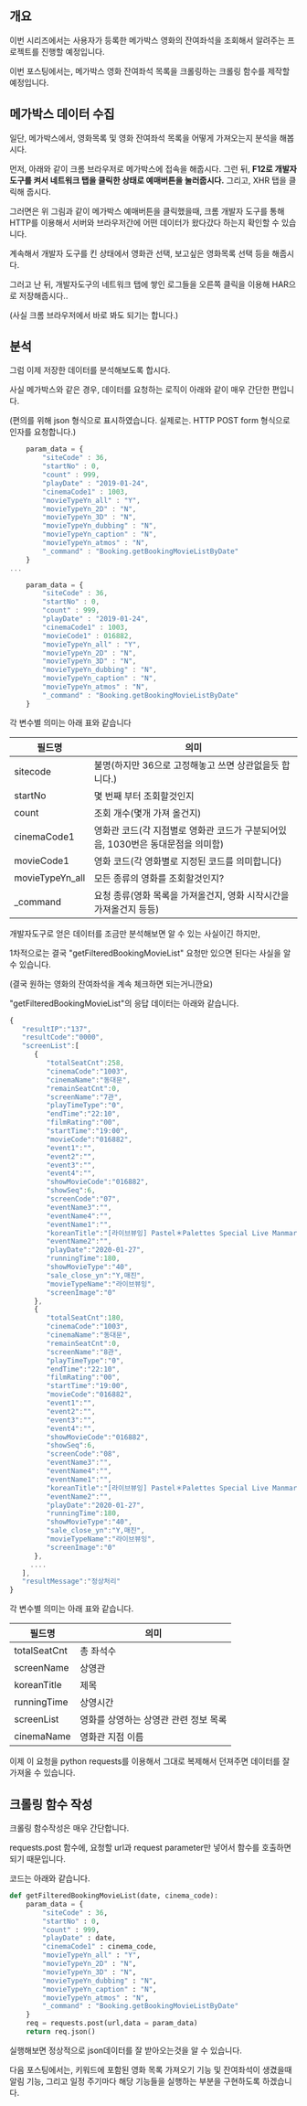 ## 개요



이번 시리즈에서는 사용자가 등록한 메가박스 영화의 잔여좌석을 조회해서 알려주는 프로젝트를 진행할 예정입니다. 



이번 포스팅에서는, 메가박스 영화 잔여좌석 목록을 크롤링하는 크롤링 함수를 제작할 예정입니다.



## 메가박스 데이터 수집



일단, 메가박스에서, 영화목록 및 영화 잔여좌석 목록을 어떻게 가져오는지 분석을 해봅시다.



먼저, 아래와 같이 크롬 브라우저로 메가박스에 접속을 해줍시다. 그런 뒤, **F12로 개발자 도구를 켜서 네트워크 탭을 클릭한 상태로 예매버튼을 눌러줍시다.** 그리고, XHR 탭을 클릭해 줍시다. 



그러면은 위 그림과 같이 메가박스 예매버튼을 클릭했을때, 크롬 개발자 도구를 통해 HTTP를 이용해서 서버와 브라우저간에 어떤 데이터가 왔다갔다 하는지 확인할 수 있습니다.



계속해서 개발자 도구를 킨 상태에서 영화관 선택, 보고싶은 영화목록 선택 등을 해줍시다.



그러고 난 뒤, 개발자도구의 네트워크 탭에 쌓인 로그들을 오른쪽 클릭을 이용해 HAR으로 저장해줍시다..

(사실 크롬 브라우저에서 바로 봐도 되기는 합니다.)



## 분석



그럼 이제 저장한 데이터를 분석해보도록 합시다. 



사실 메가박스와 같은 경우, 데이터를 요청하는 로직이 아래와 같이 매우 간단한 편입니다.

(편의를 위해 json 형식으로 표시하였습니다. 실제로는. HTTP POST form 형식으로 인자를 요청합니다.)



```javascript
	param_data = {
		"siteCode" : 36,
		"startNo" :	0,
		"count"	: 999,
		"playDate" : "2019-01-24",
		"cinemaCode1" : 1003,
		"movieTypeYn_all" : "Y",
		"movieTypeYn_2D" : "N",
		"movieTypeYn_3D" : "N",
		"movieTypeYn_dubbing" : "N",
		"movieTypeYn_caption" : "N",
		"movieTypeYn_atmos" : "N",
		"_command" : "Booking.getBookingMovieListByDate"
	}
...

	param_data = {
		"siteCode" : 36,
		"startNo" :	0,
		"count"	: 999,
		"playDate" : "2019-01-24",
		"cinemaCode1" : 1003,
		"movieCode1" : 016882,
		"movieTypeYn_all" : "Y",
		"movieTypeYn_2D" : "N",
		"movieTypeYn_3D" : "N",
		"movieTypeYn_dubbing" : "N",
		"movieTypeYn_caption" : "N",
		"movieTypeYn_atmos" : "N",
		"_command" : "Booking.getBookingMovieListByDate"
	}
```



각 변수별 의미는 아래 표와 같습니다



| 필드명          | 의미                                                         |
| --------------- | ------------------------------------------------------------ |
| sitecode        | 불명(하지만 36으로 고정해놓고 쓰면 상관없을듯 합니다.)       |
| startNo         | 몇 번째 부터 조회할것인지                                    |
| count           | 조회 개수(몇개 가져 올건지)                                  |
| cinemaCode1     | 영화관 코드(각 지점별로 영화관 코드가 구분되어있음, 1030번은 동대문점을 의미함) |
| movieCode1      | 영화 코드(각 영화별로 지정된 코드를 의미합니다)              |
| movieTypeYn_all | 모든 종류의 영화를 조회할것인지?                             |
| _command        | 요청 종류(영화 목록을 가져올건지, 영화 시작시간을 가져올건지 등등) |



개발자도구로 얻은 데이터를 조금만 분석해보면 알 수 있는 사실이긴 하지만, 

1차적으로는 결국 "getFilteredBookingMovieList" 요청만 있으면 된다는 사실을 알 수 있습니다. 

(결국 원하는 영화의 잔여좌석을 계속 체크하면 되는거니깐요)



"getFilteredBookingMovieList"의 응답 데이터는 아래와 같습니다.



```javascript
{
   "resultIP":"137",
   "resultCode":"0000",
   "screenList":[
      {
         "totalSeatCnt":258,
         "cinemaCode":"1003",
         "cinemaName":"동대문",
         "remainSeatCnt":0,
         "screenName":"7관",
         "playTimeType":"0",
         "endTime":"22:10",
         "filmRating":"00",
         "startTime":"19:00",
         "movieCode":"016882",
         "event1":"",
         "event2":"",
         "event3":"",
         "event4":"",
         "showMovieCode":"016882",
         "showSeq":6,
         "screenCode":"07",
         "eventName3":"",
         "eventName4":"",
         "eventName1":"",
         "koreanTitle":"[라이브뷰잉] Pastel＊Palettes Special Live Manmaru Oyamani Irodori Special☆~",
         "eventName2":"",
         "playDate":"2020-01-27",
         "runningTime":180,
         "showMovieType":"40",
         "sale_close_yn":"Y,매진",
         "movieTypeName":"라이브뷰잉",
         "screenImage":"0"
      },
      {
         "totalSeatCnt":180,
         "cinemaCode":"1003",
         "cinemaName":"동대문",
         "remainSeatCnt":0,
         "screenName":"8관",
         "playTimeType":"0",
         "endTime":"22:10",
         "filmRating":"00",
         "startTime":"19:00",
         "movieCode":"016882",
         "event1":"",
         "event2":"",
         "event3":"",
         "event4":"",
         "showMovieCode":"016882",
         "showSeq":6,
         "screenCode":"08",
         "eventName3":"",
         "eventName4":"",
         "eventName1":"",
         "koreanTitle":"[라이브뷰잉] Pastel＊Palettes Special Live Manmaru Oyamani Irodori Special☆~",
         "eventName2":"",
         "playDate":"2020-01-27",
         "runningTime":180,
         "showMovieType":"40",
         "sale_close_yn":"Y,매진",
         "movieTypeName":"라이브뷰잉",
         "screenImage":"0"
      },
     ....
   ],
   "resultMessage":"정상처리"
}
```





각 변수별 의미는 아래 표와 같습니다.



| 필드명       | 의미                                  |
| ------------ | ------------------------------------- |
| totalSeatCnt | 총 좌석수                             |
| screenName   | 상영관                                |
| koreanTitle  | 제목                                  |
| runningTime  | 상영시간                              |
| screenList   | 영화를 상영하는 상영관 관련 정보 목록 |
| cinemaName   | 영화관 지점 이름                      |



이제 이 요청을 python requests를 이용해서 그대로 복제해서 던져주면 데이터를 잘 가져올 수 있습니다.



## 크롤링 함수 작성



크롤링 함수작성은 매우 간단합니다.

requests.post 함수에, 요청할 url과 request parameter만 넣어서 함수를 호출하면 되기 때문입니다.



코드는 아래와 같습니다.



```python
def getFilteredBookingMovieList(date, cinema_code):
	param_data = {
		"siteCode" : 36,
		"startNo" :	0,
		"count"	: 999,
		"playDate" : date,
		"cinemaCode1" : cinema_code,
		"movieTypeYn_all" : "Y",
		"movieTypeYn_2D" : "N",
		"movieTypeYn_3D" : "N",
		"movieTypeYn_dubbing" : "N",
		"movieTypeYn_caption" : "N",
		"movieTypeYn_atmos" : "N",
		"_command" : "Booking.getBookingMovieListByDate"
	}
	req = requests.post(url,data = param_data)
	return req.json()
```



실행해보면 정상적으로 json데이터를 잘 받아오는것을 알 수 있습니다.



다음 포스팅에서는, 키워드에 포함된 영화 목록 가져오기 기능 및 잔여좌석이 생겼을때 알림 기능, 그리고 일정 주기마다 해당 기능들을 실행하는 부분을 구현하도록 하겠습니다.